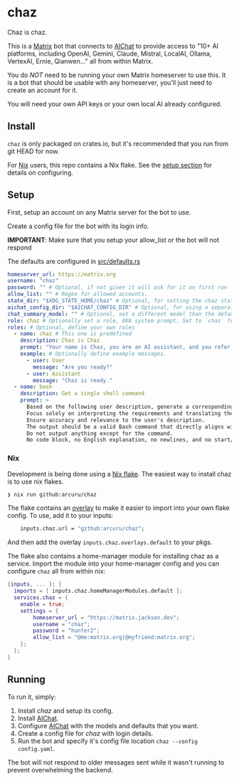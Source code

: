 # chaz

Chaz is chaz.

This is a [Matrix](https://github.com/sigoden/aichat) bot that connects to [AIChat](https://github.com/sigoden/aichat) to provide access to "10+ AI platforms, including OpenAI, Gemini, Claude, Mistral, LocalAI, Ollama, VertexAI, Ernie, Qianwen..." all from within Matrix.

You do _NOT_ need to be running your own Matrix homeserver to use this.
It is a bot that should be usable with any homeserver, you'll just need to create an account for it.

You will need your own API keys or your own local AI already configured.

## Install

`chaz` is only packaged on crates.io, but it's recommended that you run from git HEAD for now.

For [Nix](https://nixos.org/) users, this repo contains a Nix flake. See the [setup section](#nix) for details on configuring.

## Setup

First, setup an account on any Matrix server for the bot to use.

Create a config file for the bot with its login info.

**IMPORTANT**: Make sure that you setup your allow_list or the bot will not respond

The defaults are configured in [src/defaults.rs](src/defaults.rs)

```yaml
homeserver_url: https://matrix.org
username: "chaz"
password: "" # Optional, if not given it will ask for it on first run
allow_list: "" # Regex for allowed accounts.
state_dir: "$XDG_STATE_HOME/chaz" # Optional, for setting the chaz state directory
aichat_config_dir: "$AICHAT_CONFIG_DIR" # Optional, for using a separate aichat config
chat_summary_model: "" # Optional, set a different model than the default to use for summarizing the chat
role: chaz # Optionally set a role, AKA system prompt. Set to `chaz` for the full chaz experience, or `cave-chaz` for even more chaz
roles: # Optional, define your own roles
  - name: chaz # This one is predefined
    description: Chaz is Chaz
    prompt: "Your name is Chaz, you are an AI assistant, and you refer to yourself in the third person."
    example: # Optionally define example messages.
      - user: User
        message: "Are you ready?"
      - user: Assistant
        message: "Chaz is ready."
  - name: bash
    description: Get a single shell command
    prompt: >
      Based on the following user description, generate a corresponding Bash shell command.
      Focus solely on interpreting the requirements and translating them into a single, executable Bash command.
      Ensure accuracy and relevance to the user's description.
      The output should be a valid Bash command that directly aligns with the user's intent, ready for execution in a command-line environment.
      Do not output anything except for the command.
      No code block, no English explanation, no newlines, and no start/end tags.
```

### Nix

Development is being done using a [Nix flake](https://nixos.wiki/wiki/Flakes).
The easiest way to install chaz is to use nix flakes.

```bash
❯ nix run github:arcuru/chaz
```

The flake contains an [overlay](https://nixos.wiki/wiki/Overlays) to make it easier to import into your own flake config.
To use, add it to your inputs:

```nix
    inputs.chaz.url = "github:arcuru/chaz";
```

And then add the overlay `inputs.chaz.overlays.default` to your pkgs.

The flake also contains a home-manager module for installing chaz as a service.
Import the module into your home-manager config and you can configure `chaz` all from within nix:

```nix
{inputs, ... }: {
  imports = [ inputs.chaz.homeManagerModules.default ];
  services.chaz = {
    enable = true;
    settings = {
        homeserver_url = "https://matrix.jackson.dev";
        username = "chaz";
        password = "hunter2";
        allow_list = "@me:matrix.org|@myfriend:matrix.org";
    };
  };
}
```

## Running

To run it, simply:

1. Install _chaz_ and setup its config.
2. Install [AIChat](https://github.com/sigoden/aichat).
3. Configure [AIChat](https://github.com/sigoden/aichat) with the models and defaults that you want.
4. Create a config file for _chaz_ with login details.
5. Run the bot and specify it's config file location `chaz --config config.yaml`.

The bot will not respond to older messages sent while it wasn't running to prevent overwhelming the backend.
